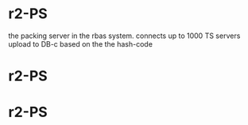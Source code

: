 # r2-PS
the packing server in the rbas system.
connects up to 1000 TS servers
upload to DB-c based on the the hash-code 
# r2-PS
# r2-PS
